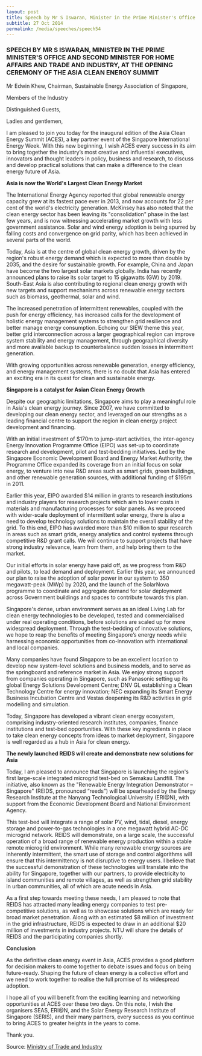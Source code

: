 ```yaml
---
layout: post
title: Speech by Mr S Iswaran, Minister in the Prime Minister's Office and Second Minister for Home Affairs and Trade and Industry, at the Opening Ceremony of the Asia Clean Energy Summit
subtitle: 27 Oct 2014
permalink: /media/speeches/speech54
---
```


### SPEECH BY MR S ISWARAN, MINISTER IN THE PRIME MINISTER'S OFFICE AND SECOND MINISTER FOR HOME AFFAIRS AND TRADE AND INDUSTRY, AT THE OPENING CEREMONY OF THE ASIA CLEAN ENERGY SUMMIT

Mr Edwin Khew,
Chairman, Sustainable Energy Association of Singapore,

Members of the Industry

Distinguished Guests,

Ladies and gentlemen,

I am pleased to join you today for the inaugural edition of the Asia Clean Energy Summit (ACES), a key partner event of the Singapore International Energy Week. With this new beginning, I wish ACES every success in its aim to bring together the industry’s most creative and influential executives, innovators and thought leaders in policy, business and research, to discuss and develop practical solutions that can make a difference to the clean energy future of Asia.

**Asia is now the World's Largest Clean Energy Market**

The International Energy Agency reported that global renewable energy capacity grew at its fastest pace ever in 2013, and now accounts for 22 per cent of the world's electricity generation. McKinsey has also noted that the clean energy sector has been leaving its "consolidation" phase in the last few years, and is now witnessing accelerating market growth with less government assistance. Solar and wind energy adoption is being spurred by falling costs and convergence on grid parity, which has been achieved in several parts of the world.

Today, Asia is at the centre of global clean energy growth, driven by the region's robust energy demand which is expected to more than double by 2035, and the desire for sustainable growth. For example, China and Japan have become the two largest solar markets globally. India has recently announced plans to raise its solar target to 15 gigawatts (GW) by 2019. South-East Asia is also contributing to regional clean energy growth with new targets and support mechanisms across renewable energy sectors such as biomass, geothermal, solar and wind.

The increased penetration of intermittent renewables, coupled with the push for energy efficiency, has increased calls for the development of holistic energy management systems to strengthen grid resilience and better manage energy consumption. Echoing our SIEW theme this year, better grid interconnection across a larger geographical region can improve system stability and energy management, through geographical diversity and more available backup to counterbalance sudden losses in intermittent generation.

With growing opportunities across renewable generation, energy efficiency, and energy management systems, there is no doubt that Asia has entered an exciting era in its quest for clean and sustainable energy.

**Singapore is a catalyst for Asian Clean Energy Growth**

Despite our geographic limitations, Singapore aims to play a meaningful role in Asia's clean energy journey. Since 2007, we have committed to developing our clean energy sector, and leveraged on our strengths as a leading financial centre to support the region in clean energy project development and financing.

With an initial investment of $170m to jump-start activities, the inter-agency Energy Innovation Programme Office (EIPO) was set-up to coordinate research and development, pilot and test-bedding initiatives. Led by the Singapore Economic Development Board and Energy Market Authority, the Programme Office expanded its coverage from an initial focus on solar energy, to venture into new R&D areas such as smart grids, green buildings, and other renewable generation sources, with additional funding of $195m in 2011.

Earlier this year, EIPO awarded $14 million in grants to research institutions and industry players for research projects which aim to lower costs in materials and manufacturing processes for solar panels. As we proceed with wider-scale deployment of intermittent solar energy, there is also a need to develop technology solutions to maintain the overall stability of the grid. To this end, EIPO has awarded more than $10 million to spur research in areas such as smart grids, energy analytics and control systems through competitive R&D grant calls. We will continue to support projects that have strong industry relevance, learn from them, and help bring them to the market.

Our initial efforts in solar energy have paid off, as we progress from R&D and pilots, to lead demand and deployment. Earlier this year, we announced our plan to raise the adoption of solar power in our system to 350 megawatt-peak (MWp) by 2020, and the launch of the SolarNova programme to coordinate and aggregate demand for solar deployment across Government buildings and spaces to contribute towards this plan.

Singapore's dense, urban environment serves as an ideal Living Lab for clean energy technologies to be developed, tested and commercialised under real operating conditions, before solutions are scaled up for more widespread deployment. Through the test-bedding of innovative solutions, we hope to reap the benefits of meeting Singapore’s energy needs while harnessing economic opportunities from co-innovation with international and local companies.

Many companies have found Singapore to be an excellent location to develop new system-level solutions and business models, and to serve as the springboard and reference market in Asia. We enjoy strong support from companies operating in Singapore, such as Panasonic setting up its global Energy Solutions Development Centre; DNV GL establishing a Clean Technology Centre for energy innovation; NEC expanding its Smart Energy Business Incubation Centre and Vestas deepening its R&D activities in grid modelling and simulation.

Today, Singapore has developed a vibrant clean energy ecosystem, comprising industry-oriented research institutes, companies, finance institutions and test-bed opportunities. With these key ingredients in place to take clean energy concepts from ideas to market deployment, Singapore is well regarded as a hub in Asia for clean energy.

**The newly launched REIDS will create and demonstrate new solutions for Asia**

Today, I am pleased to announce that Singapore is launching the region's first large-scale integrated microgrid test-bed on Semakau Landfill. The initiative, also known as the "Renewable Energy Integration Demonstrator – Singapore" (REIDS, pronounced “reeds”) will be spearheaded by the Energy Research Institute at the Nanyang Technological University (ERI@N), with support from the Economic Development Board and National Environment Agency.

This test-bed will integrate a range of solar PV, wind, tidal, diesel, energy storage and power-to-gas technologies in a one megawatt hybrid AC-DC microgrid network. REIDS will demonstrate, on a large scale, the successful operation of a broad range of renewable energy production within a stable remote microgrid environment. While many renewable energy sources are inherently intermittent, the smart use of storage and control algorithms will ensure that this intermittency is not disruptive to energy users. I believe that the successful demonstration of these technologies will translate into the ability for Singapore, together with our partners, to provide electricity to island communities and remote villages, as well as strengthen grid stability in urban communities, all of which are acute needs in Asia.

As a first step towards meeting these needs, I am pleased to note that REIDS has attracted many leading energy companies to test pre-competitive solutions, as well as to showcase solutions which are ready for broad market penetration. Along with an estimated $8 million of investment in the grid infrastructure, REIDS is expected to draw in an additional $20 million of investments in industry projects. NTU will share the details of REIDS and the participating companies shortly.

**Conclusion**

As the definitive clean energy event in Asia, ACES provides a good platform for decision makers to come together to debate issues and focus on being future-ready. Shaping the future of clean energy is a collective effort and we need to work together to realise the full promise of its widespread adoption.

I hope all of you will benefit from the exciting learning and networking opportunities at ACES over these two days. On this note, I wish the organisers SEAS, ERI@N, and the Solar Energy Research Institute of Singapore (SERIS), and their many partners, every success as you continue to bring ACES to greater heights in the years to come.

Thank you.

Source: [<a href="https://www.mti.gov.sg/" target="_blank">Ministry of Trade and Industry</a>](https://www.mti.gov.sg/)
